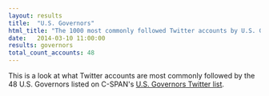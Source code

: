```yaml
---
layout: results
title:  "U.S. Governors"
html_title: "The 1000 most commonly followed Twitter accounts by U.S. Governors"
date:   2014-03-10 11:00:00
results: governors
total_count_accounts: 48
---
```


This is a look at what Twitter accounts are most commonly followed by the 48 U.S. Governors listed on C-SPAN's [U.S. Governors Twitter list](https://twitter.com/cspan/governors).
